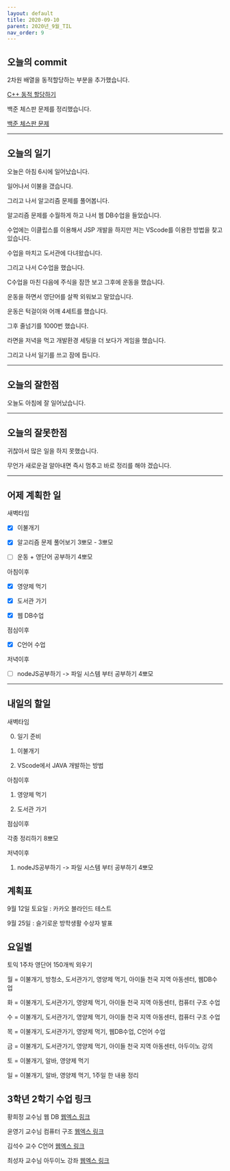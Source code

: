 ```yaml
---
layout: default
title: 2020-09-10
parent: 2020년_9월_TIL
nav_order: 9
---
```


## 오늘의 commit

2차원 배열을 동적할당하는 부분을 추가했습니다.

[C++ 동적 할당하기](https://c0dewave.github.io/docs/5-Cpp/002-%EB%B0%B0%EC%97%B4%EB%8F%99%EC%A0%81%ED%95%A0%EB%8B%B9/)

백준 체스판 문제를 정리했습니다.

[백준 체스판 문제](https://c0dewave.github.io/docs/6-Algorithm/016-baek1018/)

---

## 오늘의 일기

오늘은 아침 6시에 일어났습니다.

일어나서 이불을 갰습니다.

그리고 나서 알고리즘 문제를 풀어봅니다.

알고리즘 문제를 수월하게 하고 나서 웹 DB수업을 들었습니다.

수업에는 이클립스를 이용해서 JSP 개발을 하지만 저는 VScode를 이용한 방법을 찾고 있습니다.

수업을 마치고 도서관에 다녀왔습니다.

그리고 나서 C수업을 했습니다.

C수업을 마친 다음에 주식을 잠깐 보고 그후에 운동을 했습니다.

운동을 하면서 영단어를 살짝 외워보고 말았습니다.

운동은 턱걸이와 어깨 4세트를 했습니다.

그후 줄넘기를 1000번 했습니다.

라면을 저녁을 먹고 개발환경 세팅을 더 보다가 게임을 했습니다.

그리고 나서 일기를 쓰고 잠에 듭니다.

---

## 오늘의 잘한점

오늘도 아침에 잘 일어났습니다.

---

## 오늘의 잘못한점

귀찮아서 많은 일을 하지 못했습니다.

무언가 새로운걸 알아내면 즉시 멈추고 바로 정리를 해야 겠습니다.

---

## 어제 계획한 일

새벽타임

- [X] 이불개기

- [X] 알고리즘 문제 풀어보기 3뽀모 - 3뽀모

- [ ] 운동 + 영단어 공부하기 4뽀모

아침이후

- [X] 영양제 먹기

- [X] 도서관 가기

- [X] 웹 DB수업

점심이후

- [X] C언어 수업

저녁이후

- [ ] nodeJS공부하기 -> 파일 시스템 부터 공부하기 4뽀모

---

## 내일의 할일

새벽타임

0. 일기 준비

1. 이불개기

2. VScode에서 JAVA 개발하는 방법

아침이후

1. 영양제 먹기

2. 도서관 가기

점심이후

각종 정리하기 8뽀모

저녁이후

1. nodeJS공부하기 -> 파일 시스템 부터 공부하기 4뽀모

## 계획표

9월 12일 토요일 : 카카오 블라인드 테스트

9월 25일 : 슬기로운 방학생활 수상자 발표

## 요일별

토익 1주차 영단어 150개씩 외우기

월 = 이불개기, 방청소, 도서관가기, 영양제 먹기, 아이들 천국 지역 아동센터, 웹DB수업

화 = 이불개기, 도서관가기, 영양제 먹기, 아이들 천국 지역 아동센터, 컴퓨터 구조 수업

수 = 이불개기, 도서관가기, 영양제 먹기, 아이들 천국 지역 아동센터, 컴퓨터 구조 수업

목 = 이불개기, 도서관가기, 영양제 먹기, 웹DB수업, C언어 수업

금 = 이불개기, 도서관가기, 영양제 먹기, 아이들 천국 지역 아동센터, 아두이노 강의

토 = 이불개기, 알바, 영양제 먹기

일 = 이불개기, 알바, 영양제 먹기, 1주일 한 내용 정리

## 3학년 2학기 수업 링크

황희정 교수님 웹 DB [웹엑스 링크](https://gachon.webex.com/meet/hwanghj)

윤영기 교수님 컴퓨터 구조 [웹엑스 링크](http://gachon.webex.com/meet/ykyoon)

김석수 교수 C언어 [웹엑스 링크](http://gachon.webex.com/meet/sskim)

최성자 교수님 아두이노 강좌 [웹엑스 링크](https://gachon.webex.com/meet/artchoi0g)
